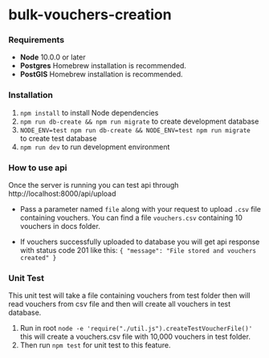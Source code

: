 # bulk-vouchers-creation

### Requirements

* **Node** 10.0.0 or later
* **Postgres** Homebrew installation is recommended.
* **PostGIS** Homebrew installation is recommended.

### Installation

1. `npm install` to install Node dependencies
2. `npm run db-create && npm run migrate` to create development database
3. `NODE_ENV=test npm run db-create && NODE_ENV=test npm run migrate ` to create test database
4. `npm run dev` to run development environment

### How to use api
Once the server is running you can test api through http://localhost:8000/api/upload

* Pass a parameter named `file` along with your request to upload `.csv` file containing vouchers. You can find a file `vouchers.csv` containing 10 vouchers in docs folder.

* If vouchers successfully uploaded to database you will get api response with status code 201 like this: `{ "message": "File stored and vouchers created" }`

### Unit Test
This unit test will take a file containing vouchers from test folder then will read vouchers from csv file and then will create all vouchers in test database.

1. Run in root `node -e 'require("./util.js").createTestVoucherFile()'` this will create a vouchers.csv file with 10,000 vouchers in test folder.
2. Then run `npm test` for unit test to this feature.